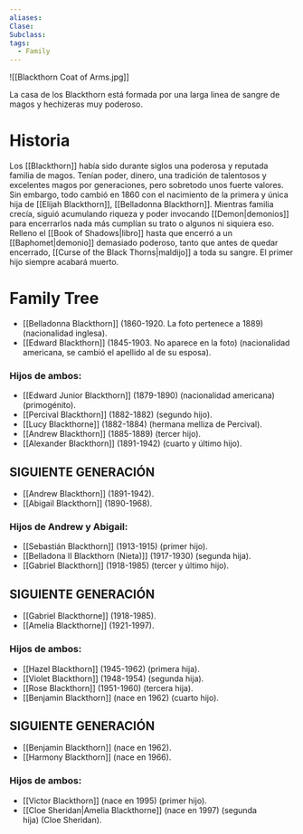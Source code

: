 ```yaml
---
aliases: 
Clase: 
Subclass: 
tags:
  - Family
---
```

![[Blackthorn Coat of Arms.jpg]]

La casa de los Blackthorn está formada por una larga linea de sangre de magos y hechizeras muy poderoso.

# Historia

Los [[Blackthorn]] había sido durante siglos una poderosa y reputada familia de magos. Tenían poder, dinero, una tradición de talentosos y excelentes magos por generaciones, pero sobretodo unos fuerte valores. Sin embargo, todo cambió en 1860 con el nacimiento de la primera y única hija de [[Elijah Blackthorn]], [[Belladonna Blackthorn]]. Mientras familia crecía, siguió acumulando riqueza y poder invocando [[Demon|demonios]] para encerrarlos nada más cumplían su trato o algunos ni siquiera eso. Relleno el [[Book of Shadows|libro]] hasta que encerró a un [[Baphomet|demonio]] demasiado poderoso, tanto que antes de quedar encerrado, [[Curse of the Black Thorns|maldijo]] a toda su sangre. El primer hijo siempre acabará muerto.
# Family Tree

- [[Belladonna Blackthorn]] (1860-1920. La foto pertenece a 1889)   (nacionalidad inglesa).
- [[Edward Blackthorn]] (1845-1903. No aparece en la foto) (nacionalidad americana, se cambió el apellido al de su esposa).
### Hijos de ambos: 

- [[Edward Junior Blackthorn]] (1879-1890) (nacionalidad americana) (primogénito).
- [[Percival Blackthorn]] (1882-1882) (segundo hijo).
- [[Lucy Blackthorne]] (1882-1884) (hermana melliza de Percival).
- [[Andrew Blackthorn]] (1885-1889) (tercer hijo).
- [[Alexander Blackthorn]] (1891-1942) (cuarto y último hijo).
## SIGUIENTE GENERACIÓN

- [[Andrew Blackthorn]] (1891-1942).
- [[Abigail Blackthorn]] (1890-1968).

### Hijos de Andrew y Abigail:

- [[Sebastián Blackthorn]] (1913-1915) (primer hijo).
- [[Belladona II Blackthorn (Nieta)]] (1917-1930) (segunda hija).
- [[Gabriel Blackthorn]] (1918-1985) (tercer y último hijo).

## SIGUIENTE GENERACIÓN 

- [[Gabriel Blackthorne]] (1918-1985).
- [[Amelia Blackthorne]] (1921-1997).

### Hijos de ambos:

- [[Hazel Blackthorn]] (1945-1962) (primera hija).
- [[Violet Blackthorn]] (1948-1954) (segunda hija).
- [[Rose Blackthorn]] (1951-1960) (tercera hija).
- [[Benjamin Blackthorn]] (nace en 1962) (cuarto hijo).

## SIGUIENTE GENERACIÓN

- [[Benjamin Blackthorn]] (nace en 1962).
- [[Harmony Blackthorn]] (nace en 1966).

### Hijos de ambos:

- [[Victor Blackthorn]] (nace en 1995) (primer hijo).
- [[Cloe Sheridan|Amelia Blackthorne]] (nace en 1997) (segunda hija) (Cloe Sheridan).
